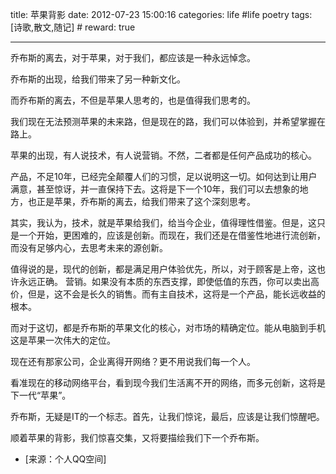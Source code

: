 title: 苹果背影
date: 2012-07-23 15:00:16
categories: life #life poetry
tags: [诗歌,散文,随记]  # <!--more-->
reward: true

---

乔布斯的离去，对于苹果，对于我们，都应该是一种永远悼念。

乔布斯的出现，给我们带来了另一种新文化。

<!--more-->

而乔布斯的离去，不但是苹果人思考的，也是值得我们思考的。

我们现在无法预测苹果的未来路，但是现在的路，我们可以体验到，并希望掌握在路上。

苹果的出现，有人说技术，有人说营销。不然，二者都是任何产品成功的核心。

产品，不足10年，已经完全颠覆人们的习惯，足以说明这一切。如何达到让用户满意，甚至惊讶，并一直保持下去。这将是下一个10年，我们可以去想象的地方，也正是苹果，乔布斯的离去，给我们带来了这个深刻思考。

其实，我认为，技术，就是苹果给我们，给当今企业，值得理性借鉴。但是，这只是一个开始，更困难的，应该是创新。而现在，我们还是在借鉴性地进行流创新，而没有足够内心，去思考未来的源创新。

值得说的是，现代的创新，都是满足用户体验优先，所以，对于顾客是上帝，这也许永远正确。
营销。如果没有本质的东西支撑，即使低值的东西，你可以卖出高价，但是，这不会是长久的销售。而有主自技术，这将是一个产品，能长远收益的根本。 

而对于这切，都是乔布斯的苹果文化的核心，对市场的精确定位。能从电脑到手机这是苹果一次伟大的定位。

现在还有那家公司，企业离得开网络？更不用说我们每一个人。

看准现在的移动网络平台，看到现今我们生活离不开的网络，而多元创新，这将是下一代“苹果”。

乔布斯，无疑是IT的一个标志。首先，让我们惊诧，最后，应该是让我们惊醒吧。

顺着苹果的背影，我们惊喜交集，又将要描绘我们下一个乔布斯。


- [来源：个人QQ空间]